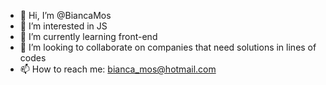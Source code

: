 - 👋 Hi, I’m @BiancaMos
- 👀 I’m interested in JS
- 🌱 I’m currently learning front-end
- 💞️ I’m looking to collaborate on companies that need solutions in lines of codes
- 📫 How to reach me: bianca_mos@hotmail.com

<!---
BiancaMos/BiancaMos is a ✨ special ✨ repository because its `README.md` (this file) appears on your GitHub profile.
You can click the Preview link to take a look at your changes.
--->
